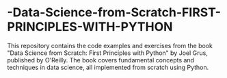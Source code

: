 # -Data-Science-from-Scratch-FIRST-PRINCIPLES-WITH-PYTHON
This repository contains the code examples and exercises from the book "Data Science from Scratch: First Principles with Python" by Joel Grus, published by O'Reilly. The book covers fundamental concepts and techniques in data science, all implemented from scratch using Python.
